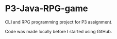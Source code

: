 # P3-Java-RPG-game
CLI and RPG programming project for P3 assignment.

Code was made locally before I started using GitHub.
